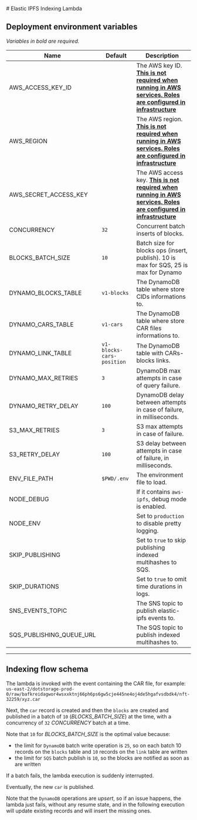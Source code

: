 # Elastic IPFS Indexing Lambda

## Deployment environment variables

_Variables in bold are required._

| Name                        | Default            | Description                                                                    |
| --------------------------- | ------------------ | ------------------------------------------------------------------------------ |
| AWS_ACCESS_KEY_ID           |                    | The AWS key ID. [**This is not required when running in AWS services. Roles are configured in infrastructure**](https://docs.aws.amazon.com/IAM/latest/UserGuide/id_roles_use_switch-role-ec2.html)                  |
| AWS_REGION                  |                    | The AWS region. [**This is not required when running in AWS services. Roles are configured in infrastructure**](https://docs.aws.amazon.com/IAM/latest/UserGuide/id_roles_use_switch-role-ec2.html)                   |
| AWS_SECRET_ACCESS_KEY       |                    | The AWS access key. [**This is not required when running in AWS services. Roles are configured in infrastructure**](https://docs.aws.amazon.com/IAM/latest/UserGuide/id_roles_use_switch-role-ec2.html)               |
| CONCURRENCY                 | `32`               | Concurrent batch inserts of blocks.                                            |
| BLOCKS_BATCH_SIZE           | `10`               | Batch size for blocks ops (insert, publish). 10 is max for SQS, 25 is max for Dynamo |
| DYNAMO_BLOCKS_TABLE         | `v1-blocks`        | The DynamoDB table where store CIDs informations to.                           |
| DYNAMO_CARS_TABLE           | `v1-cars`          | The DynamoDB table where store CAR files informations to.                      |
| DYNAMO_LINK_TABLE           | `v1-blocks-cars-position`   | The DynamoDB table with CARs-blocks links.                                     |
| DYNAMO_MAX_RETRIES          | `3`                | DynamoDB max attempts in case of query failure.                                |
| DYNAMO_RETRY_DELAY          | `100`              | DynamoDB delay between attempts in case of failure, in milliseconds.           |
| S3_MAX_RETRIES              | `3`                | S3 max attempts in case of failure.                                            |
| S3_RETRY_DELAY              | `100`              | S3 delay between attempts in case of failure, in milliseconds.                 |
| ENV_FILE_PATH               | `$PWD/.env`        | The environment file to load.                                                  |
| NODE_DEBUG                  |                    | If it contains `aws-ipfs`, debug mode is enabled.                              |
| NODE_ENV                    |                    | Set to `production` to disable pretty logging.                                 |
| SKIP_PUBLISHING             |                    | Set to `true` to skip publishing indexed multihashes to SQS.                   |
| SKIP_DURATIONS              |                    | Set to `true` to omit time durations in logs.                                  |
| SNS_EVENTS_TOPIC            |                    | The SNS topic to publish elastic-ipfs events to.                               |
| SQS_PUBLISHING_QUEUE_URL    |                    | The SQS topic to publish indexed multihashes to.                               |

---

## Indexing flow schema

The lambda is invoked with the event containing the CAR file, for example: `us-east-2/dotstorage-prod-0/raw/bafkreidagwor4wsxxktnj66ph6ps6gw5cje445ne4oj4de5hgafvsdbdk4/nft-32259/xyz.car`

Next, the `car` record is created and then the `blocks` are created and published in a batch of `10` (_BLOCKS_BATCH_SIZE_) at the time, with a concurrency of `32` _CONCURRENCY_ batch at a time.

Note that `10` for _BLOCKS_BATCH_SIZE_ is the optimal value because:

- the limit for `DynamoDB` batch write operation is `25`, so on each batch 10 records on the `blocks` table and `10` records on the `link` table are written
- the limit for `SQS` batch publish is `10`, so the blocks are notified as soon as are written

If a batch fails, the lambda execution is suddenly interrupted.

Eventually, the new `car` is published.

Note that the `DynamoDB` operations are _upsert_, so if an issue happens, the lambda just fails, without any resume state, and in the following execution will update existing records and will insert the missing ones.
